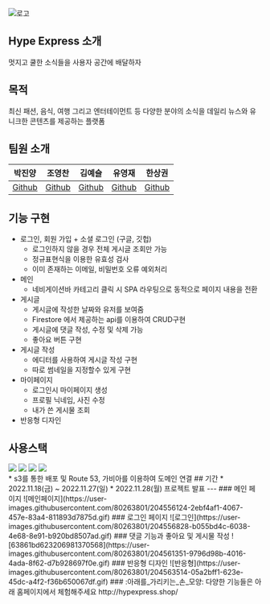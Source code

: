 ![로고](https://user-images.githubusercontent.com/80263801/204437496-6b6c193b-21a0-44c2-9f50-43218ca2baf7.png)  

## Hype Express 소개
멋지고 쿨한 소식들을 사용자 공간에 배달하자
## 목적
최신 패션, 음식, 여행 그리고 엔터테이먼트 등 다양한 분야의 소식을 데일리 뉴스와 유니크한 콘텐츠를 제공하는 플랫폼
## 팀원 소개
|박진양|조영찬|김예슬|유영재|한상권
|------|------|------|------|------|
|[Github](https://github.com/Jinyang-Park)|[Github](https://github.com/chaaaniii)|[Github](https://github.com/2sel)|[Github](https://github.com/YoungJae0910)|[Github](https://github.com/Gon1782)|
## 기능 구현
* 로그인, 회원 가입 + 소셜 로그인 (구글, 깃헙)
    - 로그인하지 않을 경우 전체 게시글 조회만 가능
    - 정규표현식을 이용한 유효성 검사
    - 이미 존재하는 이메일, 비밀번호 오류 예외처리
* 메인
    - 네비게이션바 카테고리 클릭 시 SPA 라우팅으로 동적으로 페이지 내용을 전환
* 게시글
    - 게시글에 작성한 날짜와 유저를 보여줌
    - Firestore 에서 제공하는 api를 이용하여 CRUD구현
    - 게시글에 댓글 작성, 수정 및 삭제 가능
    - 좋아요 버튼 구현
* 게시글 작성
    - 에디터를 사용하여 게시글 작성 구현
    - 따로 썸네일을 지정할수 있게 구현
* 마이페이지
    - 로그인시 마이페이지 생성
    - 프로필 닉네임, 사진 수정
    - 내가 쓴 게시물 조회
*  반응형 디자인
## 사용스택
<div align="left">
	<img src="https://img.shields.io/badge/Javascript-F7DF1E?style=flat&logo=Javascript&logoColor=black" />
	<img src="https://img.shields.io/badge/HTML5-E34F26?style=flat&logo=HTML5&logoColor=white" />
	<img src="https://img.shields.io/badge/CSS3-1572B6?style=flat&logo=CSS3&logoColor=white" />
	<img src="https://img.shields.io/badge/Firebase-FFCA28?style=flat&logo=Firebase&logoColor=white" />
</div>
* s3를 통한 배포 및 Route 53, 가비아를 이용하여 도메인 연결
## 기간
* 2022.11.18(금) ~ 2022.11.27(일)
* 2022.11.28(월) 프로젝트 발표
---
### 메인 페이지
![메인페이지](https://user-images.githubusercontent.com/80263801/204556124-2ebf4af1-4067-457e-83a4-811893d7875d.gif)
### 로그인 페이지
![로그인](https://user-images.githubusercontent.com/80263801/204556828-b055bd4c-6038-4e68-8e91-b920bd8507ad.gif)
### 댓글 기능과 좋아요 및 게시물 작성
![63861bd623206981370568](https://user-images.githubusercontent.com/80263801/204561351-9796d98b-4016-4ada-8f62-d7b928697f0e.gif)
### 반응형 디자인
![반응형](https://user-images.githubusercontent.com/80263801/204563514-05a2bff1-623e-45dc-a4f2-f36b650067df.gif)
### :아래를_가리키는_손_모양: 다양한 기능들은 아래 홈페이지에서 체험해주세요
http://hypexpress.shop/
